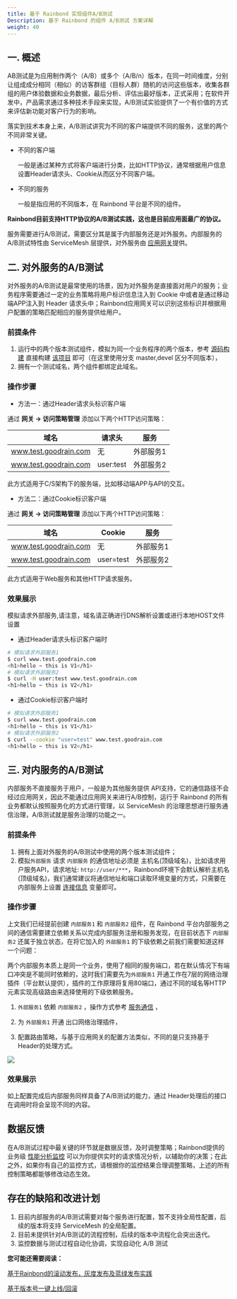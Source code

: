 ```yaml
---
title: 基于 Rainbond 实现组件A/B测试
Description: 基于 Rainbond 的组件 A/B测试 方案详解
weight: 40
---
```


## 一. 概述

AB测试是为应用制作两个（A/B）或多个（A/B/n）版本，在同一时间维度，分别让组成成分相同（相似）的访客群组（目标人群）随机的访问这些版本，收集各群组的用户体验数据和业务数据，最后分析、评估出最好版本，正式采用；在软件开发中，产品需求通过多种技术手段来实现，A/B测试实验提供了一个有价值的方式来评估新功能对客户行为的影响。

落实到技术本身上来，A/B测试讲究为不同的客户端提供不同的服务，这里的两个不同非常关键。

* 不同的客户端

  一般是通过某种方式将客户端进行分类，比如HTTP协议，通常根据用户信息设置Header请求头、Cookie从而区分不同客户端。

* 不同的服务

  一般是指应用的不同版本，在 Rainbond 平台是不同的组件。

**Rainbond目前支持HTTP协议的A/B测试实践，这也是目前应用面最广的协议。**

服务需要进行A/B测试，需要区分其是属于内部服务还是对外服务。内部服务的A/B测试特性由 ServiceMesh 层提供，对外服务由 [应用网关](../../../quick-start/get-start/concept/gateway/)提供。


## 二. 对外服务的A/B测试

对外服务的A/B测试是最常使用的场景，因为对外服务是直接面对用户的服务；业务程序需要通过一定的业务策略将用户标识信息注入到 Cookie 中或者是通过移动端APP注入到 Header 请求头中；Rainbond应用网关可以识别这些标识并根据用户配置的策略匹配相应的服务提供给用户。


### 前提条件

1. 运行中的两个版本测试组件，模拟为同一个业务程序的两个版本，参考 [源码构建](../../../use-manual/component-create/language-support/html) 直接构建 [该项目](https://github.com/Aaron-23/teststatic) 即可（在这里使用分支 master,devel 区分不同版本），
2. 拥有一个测试域名，两个组件都绑定此域名。

### 操作步骤

- 方法一：通过Header请求头标识客户端

通过 **网关 -> 访问策略管理** 添加以下两个HTTP访问策略：

| 域名         | 请求头    | 服务      |
| ------------ | --------- | --------- |
| www.test.goodrain.com | 无        | 外部服务1  |
| www.test.goodrain.com | user:test | 外部服务2 |

此方式适用于C/S架构下的服务端，比如移动端APP与API的交互。

- 方法二：通过Cookie标识客户端

通过 **网关 -> 访问策略管理** 添加以下两个HTTP访问策略：

| 域名         | Cookie    | 服务      |
| ------------ | --------- | --------- |
| www.test.goodrain.com | 无        | 外部服务1  |
| www.test.goodrain.com | user=test | 外部服务2 |

此方式适用于Web服务和其他HTTP请求服务。

### 效果展示

模拟请求外部服务,请注意，域名请正确进行DNS解析设置或进行本地HOST文件设置

- 通过Header请求头标识客户端时


```bash
# 模拟请求外部服务1
$ curl www.test.goodrain.com
<h1>hello ~ this is V1</h1>
# 模拟请求外部服务2
$ curl -H user:test www.test.goodrain.com
<h1>hello ~ this is V2</h1>
```


- 通过Cookie标识客户端时

```bash
# 模拟请求外部服务1
$ curl www.test.goodrain.com
<h1>hello ~ this is V1</h1>
# 模拟请求外部服务2
$ curl --cookie "user=test" www.test.goodrain.com
<h1>hello ~ this is V2</h1>
```


## 三. 对内服务的A/B测试

内部服务不直接服务于用户，一般是为其他服务提供 API支持，它的通信路径不会经过应用网关，因此不能通过应用网关来进行A/B控制，运行于 Rainbond 的所有业务都默认按照服务化的方式进行管理，以 ServiceMesh 的治理思想进行服务通信治理，A/B测试就是服务治理的功能之一。

### 前提条件

1. 拥有上面对外服务的A/B测试中使用的两个版本测试组件；
2. 模拟`外部服务` 请求 `内部服务` 的通信地址必须是 主机名(顶级域名)，比如请求用户服务API，请求地址: `http://user/***`，Rainbond环境下会默认解析主机名(顶级域名)，我们通常建议将通信地址和端口读取环境变量的方式，只需要在内部服务上设置 [连接信息](../../../use-manual/user-manual/component-connection/connection_env/) 变量即可。


### 操作步骤

上文我们已经提前创建 `内部服务1` 和 `内部服务2` 组件，在 Rainbond 平台内部服务之间的通信需要建立依赖关系以完成内部服务注册和服务发现，在目前状态下 `内部服务2` 还属于独立状态，在将它加入的 `外部服务1` 的下级依赖之前我们需要知道这样一个问题：

两个内部服务本质上是同一个业务，使用了相同的服务端口，若在默认情况下有端口冲突是不能同时依赖的，这时我们需要先为`外部服务1` 开通工作在7层的网络治理插件（平台默认提供），插件的工作原理将复用80端口，通过不同的域名等HTTP元素实现高级路由来选择使用的下级依赖服务。

1. `外部服务1` 依赖 `内部服务2` ，操作方式参考 [服务通信](../../../use-manual/user-manual/component-connection/regist_and_discover/) ，
2. 为 `外部服务1` 开通 出口网络治理插件，

3. 配置路由策略，与基于应用网关的配置方法类似，不同的是只支持基于Header的处理方式。

![](https://grstatic.oss-cn-shanghai.aliyuncs.com/images/docs/5.2/user-manual/best-practices/ab_testing/ab.png)

### 效果展示

如上配置完成后内部服务同样具备了A/B测试的能力，通过 Header处理后的接口在调用时将会呈现不同的内容。



## 数据反馈

在A/B测试过程中最关键的环节就是数据反馈，及时调整策略；Rainbond提供的业务级 [性能分析监控](../../../use-manual/user-manual/plugin-manage/tcm-plugin/) 可以为你提供实时的请求情况分析，以辅助你的决策；在此之外，如果你有自己的监控方式，请根据你的监控结果合理调整策略，上述的所有控制策略都能够修改动态生效。

## 存在的缺陷和改进计划

1. 目前内部服务的A/B测试需要对每个服务进行配置，暂不支持全局性配置，后续的版本将支持 ServiceMesh 的全局配置。
2. 目前未提供针对A/B测试的流程控制，后续的版本中流程化会突出迭代。
3. 监控数据与测试过程自动化协调，实现自动化 A/B 测试

**您可能还需要阅读：**

[基于Rainbond的滚动发布，灰度发布及蓝绿发布实践](./app_publishing)

[基于版本号一键上线/回滚](./update-rollback)

